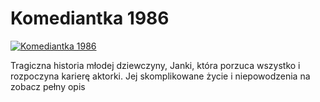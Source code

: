 Komediantka 1986 
=============
[![Komediantka 1986 ](http://vidos.pl/images/player.gif)](http://vidos.pl/komediantka-1986)

 Tragiczna historia młodej dziewczyny, Janki, która porzuca wszystko i rozpoczyna karierę aktorki. Jej skomplikowane życie i niepowodzenia na zobacz pełny opis
